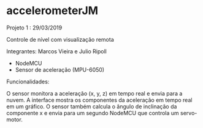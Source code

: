 # accelerometerJM

Projeto 1 : 29/03/2019

Controle de nível com visualização remota

Integrantes: Marcos Vieira e Julio Ripoll

- NodeMCU
- Sensor de aceleração (MPU-6050)

Funcionalidades:

O sensor monitora a aceleração (x, y, z) em tempo real e envia para a nuvem.
A interface mostra os componentes da aceleração em tempo real em um gráfico.
O sensor também calcula o ângulo de inclinação da componente x e envia para um segundo
NodeMCU que controla um servo-motor.
